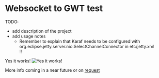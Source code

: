 Websocket to GWT test
=====================

TODO:
- add description of the project
- add usage notes
  - Remember to explain that Karaf needs to be configured with org.eclipse.jetty.server.nio.SelectChannelConnector in etc/jetty.xml !!

Yes it works!
![Yes it works!](http://cristcost.github.io/sensormix-slides/images/gwtws.png "What SensorMix does")

More info coming in a near future or on [request](https://github.com/cristcost/gwt-websocket/issues)


